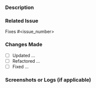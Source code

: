 ### Description

<!-- Clearly describe the purpose of this PR. Include any relevant details or context. -->

### Related Issue

<!-- Link the issue(s) this PR addresses. -->

Fixes #<issue_number>

### Changes Made

<!-- Provide a detailed list of changes made in this PR. -->

- [ ] Updated ...
- [ ] Refactored ...
- [ ] Fixed ...

### Screenshots or Logs (if applicable)

<!-- Add any relevant screenshots or logs to help visualize/test the changes. -->
